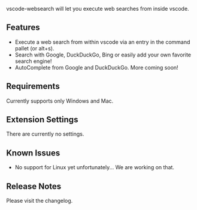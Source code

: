 vscode-websearch will let you execute web searches from inside vscode.

## Features

- Execute a web search from within vscode via an entry in the command pallet (or alt+s).
- Search with Google, DuckDuckGo, Bing or easily add your own favorite search engine!
- AutoComplete from Google and DuckDuckGo. More coming soon!

## Requirements

Currently supports only Windows and Mac.

## Extension Settings

There are currently no settings.

## Known Issues

- No support for Linux yet unfortunately... We are working on that.

## Release Notes

Please visit the changelog.
